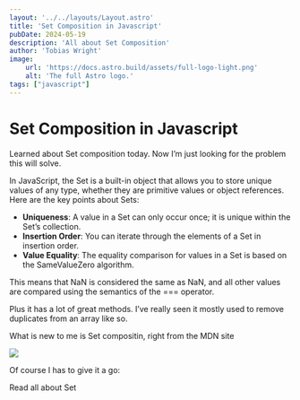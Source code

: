 ```yaml
---
layout: '../../layouts/Layout.astro'
title: 'Set Composition in Javascript'
pubDate: 2024-05-19
description: 'All about Set Composition'
author: 'Tobias Wright'
image:
    url: 'https://docs.astro.build/assets/full-logo-light.png'
    alt: 'The full Astro logo.'
tags: ["javascript"]
---
```


# Set Composition in Javascript

Learned about Set composition today. Now I’m just looking for the problem this will solve.

In JavaScript, the Set is a built-in object that allows you to store unique values of any type, whether they are primitive values or object references. Here are the key points about Sets:

- **Uniqueness**: A value in a Set can only occur once; it is unique within the Set’s collection.
- **Insertion Order**: You can iterate through the elements of a Set in insertion order.
- **Value Equality**: The equality comparison for values in a Set is based on the SameValueZero algorithm.

This means that NaN is considered the same as NaN, and all other values are compared using the semantics of the === operator.

Plus it has a lot of great methods. I’ve really seen it mostly used to remove duplicates from an array like so.

What is new to me is Set compositin, right from the MDN site

<img src="../../public/images/set-composition-methods.png" />

Of course I has to give it a go:

Read all about Set
